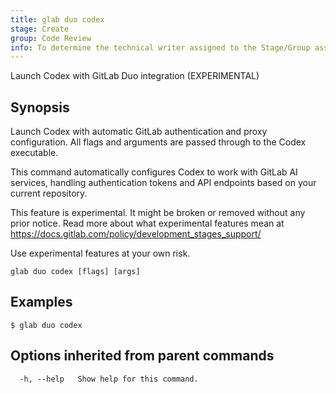 ```yaml
---
title: glab duo codex
stage: Create
group: Code Review
info: To determine the technical writer assigned to the Stage/Group associated with this page, see https://about.gitlab.com/handbook/product/ux/technical-writing/#assignments
---
```


<!--
This documentation is auto generated by a script.
Please do not edit this file directly. Run `make gen-docs` instead.
-->

Launch Codex with GitLab Duo integration (EXPERIMENTAL)

## Synopsis

Launch Codex with automatic GitLab authentication and proxy configuration.
All flags and arguments are passed through to the Codex executable.

This command automatically configures Codex to work with GitLab AI services,
handling authentication tokens and API endpoints based on your current repository.

This feature is experimental. It might be broken or removed without any prior notice.
Read more about what experimental features mean at
<https://docs.gitlab.com/policy/development_stages_support/>

Use experimental features at your own risk.

```plaintext
glab duo codex [flags] [args]
```

## Examples

```console
$ glab duo codex

```

## Options inherited from parent commands

```plaintext
  -h, --help   Show help for this command.
```

